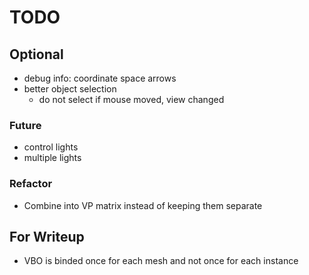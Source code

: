 # TODO

## Optional

* debug info: coordinate space arrows
* better object selection
  * do not select if mouse moved, view changed
  
### Future

* control lights
* multiple lights

### Refactor

* Combine into VP matrix instead of keeping them separate

## For Writeup

* VBO is binded once for each mesh and not once for each instance